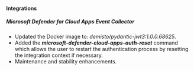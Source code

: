 
#### Integrations

##### Microsoft Defender for Cloud Apps Event Collector
- Updated the Docker image to: *demisto/pydantic-jwt3:1.0.0.68625*.
- Added the ***microsoft-defender-cloud-apps-auth-reset*** command which allows the user to restart the authentication process by resetting the integration context if necessary.
- Maintenance and stability enhancements.